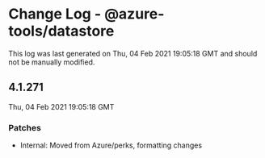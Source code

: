 # Change Log - @azure-tools/datastore

This log was last generated on Thu, 04 Feb 2021 19:05:18 GMT and should not be manually modified.

## 4.1.271
Thu, 04 Feb 2021 19:05:18 GMT

### Patches

- Internal: Moved from Azure/perks, formatting changes

